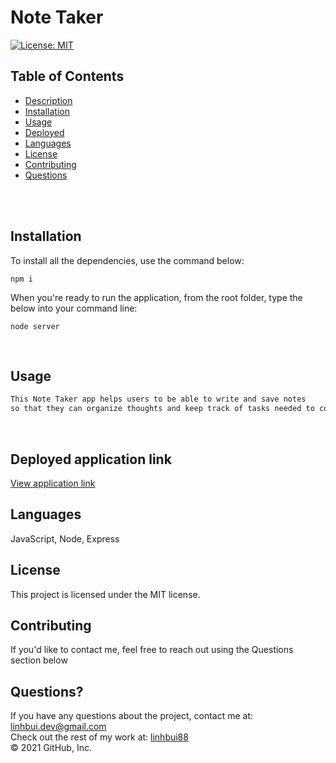 # Note Taker <br />

[![License: MIT](https://img.shields.io/badge/License-MIT-yellow.svg)](https://opensource.org/licenses/MIT) <br />

## Table of Contents 

- [Description](#description)
- [Installation](#installation)
- [Usage](#usage)
- [Deployed](#deployedapplicationlink)
- [Languages](#languages)
- [License](#license)
- [Contributing](#contributing)
- [Questions](#questions)

<br />
<br />

## Installation
To install all the dependencies, use the command below:
```
npm i
```
When you're ready to run the application, from the root folder, type the below into your command line:
```
node server
```
<br />

## Usage

```md
This Note Taker app helps users to be able to write and save notes
so that they can organize thoughts and keep track of tasks needed to complete.

```
<br/>


## Deployed application link
[View application link](https://damp-river-68296.herokuapp.com/)<br/>


## Languages

JavaScript, Node, Express<br />

## License

  This project is licensed under the MIT license. <br />
  
## Contributing

If you'd like to contact me, feel free to reach out using the Questions section below<br />

## Questions?

If you have any questions about the project, contact me at: 
linhbui.dev@gmail.com <br />
Check out the rest of my work at: 
[linhbui88](https://github.com/Linhbui88) <br />
© 2021 GitHub, Inc.
